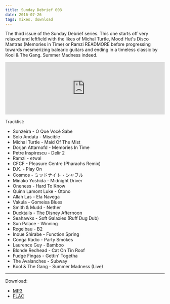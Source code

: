 ```yaml
---
title: Sunday Debrief 003
date: 2016-07-26
tags: mixes, download
---
```

The third issue of the Sunday Debrief series. This one starts off very relaxed and leftfield with the likes of Michal Turtle, Mood Hut's Disco Mantras (Memories in Time) or Ramzi
READMORE
before progressing towards mesmerizing balearic guitars and ending in a timeless classic by Kool & The Gang. Summer Madness indeed.

<iframe width="100%" height="166" scrolling="no" frameborder="no" src="https://w.soundcloud.com/player/?url=https%3A//api.soundcloud.com/tracks/275116316&amp;color=90a1ff&amp;auto_play=false&amp;hide_related=false&amp;show_comments=true&amp;show_user=true&amp;show_reposts=false"></iframe>

Tracklist:

- Sonzeira - O Que Vocé Sabe
- Solo Andata - Miscible
- Michal Turtle - Maid Of The Mist
- Dorjan Attarnofd - Memories In Time
- Petre Inspirescu - Delir 2
- Ramzi - etwal
- CFCF - Pleasure Centre (Pharaohs Remix)
- D.K. - Play On
- Cosmos - ミッドナイト・シャフル
- Minako Yoshida - Midnight Driver
- Oneness - Hard To Know
- Quinn Lamont Luke - Otono
- Allah Las - Ela Navega
- Vakula - Gomeisa Blues
- Smith & Mudd - Nether
- Ducktails - The Disney Afternoon
- Seahawks - Soft Galaxies (Ruff Dug Dub)
- Sun Palace - Winning
- Regelbau - B2
- Inoue Shirabe - Function Spring
- Conga Radio - Party Smokes
- Laurence Guy - Bamboo
- Blonde Redhead - Cat On Tin Roof
- Fudge Fingas - Gettin' Togetha
- The Avalanches - Subway
- Kool & The Gang - Summer Madness (Live)

---

Download:

- [MP3](https://www.dropbox.com/s/somnz75z1noqzyk/01%20Michael%20Feihstel%20-%20Sunday%20Debrief%20003.mp3?dl=1)
- [FLAC](https://www.dropbox.com/s/t7399d0xswws9v6/01%20Michael%20Feihstel%20-%20Sunday%20Debrief%20003.flac?dl=1)